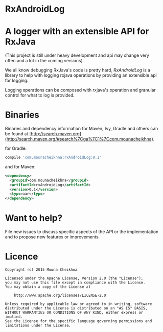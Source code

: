 # RxAndroidLog
A logger with an extensible API for RxJava 
=======
(This project is still under heavy development and api may change very often and a lot in 
the coming versions).

We all know debugging RxJava's code is pretty hard, *RxAndroidLog* is a library to help with 
logging rxjava operations by providing an extensible api for logging.

Logging operations can be composed with rxjava's operation and granular control for what to log 
is provided.



Binaries
========

Binaries and dependency information for Maven, Ivy, Gradle and others can be found at [http://search.maven.org](http://search.maven.org/#search%7Cga%7C1%7Ccom.mounacheikhna).

for Gradle:
```groovy
compile 'com.mounacheikhna:rxAndroidLog:0.1'
```

and for Maven:

```xml
<dependency>
  <groupId>com.mounacheikhna</groupId>
  <artifactId>rxAndroidLog</artifactId>
  <version>0.1</version>
  <type>aar</type>
</dependency>
```


Want to help?
=============

File new issues to discuss specific aspects of the API or the implementation and to propose new
features or improvements.


Licence
=======
    Copyright (c) 2015 Mouna Cheikhna

    Licensed under the Apache License, Version 2.0 (the "License");
    you may not use this file except in compliance with the License.
    You may obtain a copy of the License at

        http://www.apache.org/licenses/LICENSE-2.0

    Unless required by applicable law or agreed to in writing, software
    distributed under the License is distributed on an "AS IS" BASIS,
    WITHOUT WARRANTIES OR CONDITIONS OF ANY KIND, either express or implied.
    See the License for the specific language governing permissions and
    limitations under the License.

